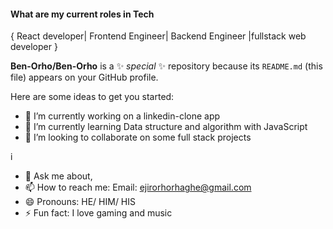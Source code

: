 
#### What are my current roles in Tech


   { React developer| Frontend Engineer| Backend Engineer |fullstack web developer } 

**Ben-Orho/Ben-Orho** is a ✨ _special_ ✨ repository because its `README.md` (this file) appears on your GitHub profile.

Here are some ideas to get you started:

- 🔭 I’m currently working on a linkedin-clone app
- 🌱 I’m currently learning Data structure and algorithm with JavaScript
- 👯 I’m looking to collaborate on some full stack projects


i
- 💬 Ask me about,
- 📫 How to reach me: 
              Email: ejirorhorhaghe@gmail.com
- 😄 Pronouns: HE/ HIM/ HIS
- ⚡ Fun fact: I love gaming and music

